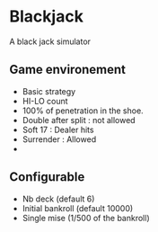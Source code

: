 # Blackjack
A black jack simulator

## Game environement

- Basic strategy
- HI-LO count
- 100% of penetration in the shoe.
- Double after split : not allowed
- Soft 17 : Dealer hits
- Surrender : Allowed
- 
## Configurable

- Nb deck (default 6)
- Initial bankroll (default 10000)
- Single mise (1/500 of the bankroll)

